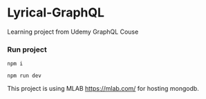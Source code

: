 # Lyrical-GraphQL
Learning project from Udemy GraphQL Couse

### Run project

`npm i`

`npm run dev`

This project is using MLAB https://mlab.com/ for hosting mongodb.